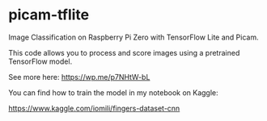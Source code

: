 # picam-tflite
Image Classification on Raspberry Pi Zero with TensorFlow Lite and Picam.

This code allows you to process and score images using a pretrained TensorFlow model.

See more here: https://wp.me/p7NHtW-bL

You can find how to train the model in my notebook on Kaggle:

https://www.kaggle.com/iomili/fingers-dataset-cnn

